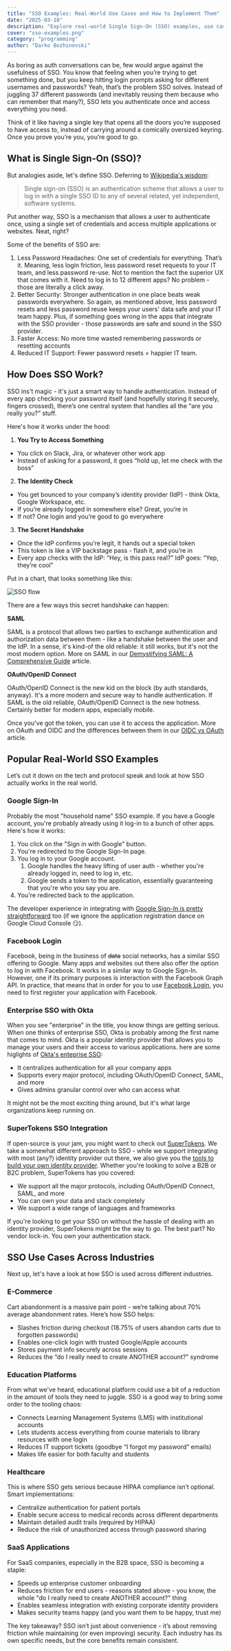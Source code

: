 ```yaml
---
title: "SSO Examples: Real-World Use Cases and How to Implement Them"
date: "2025-03-18"
description: "Explore real-world Single Sign-On (SSO) examples, use cases, and step-by-step implementation methods. Learn how tools like SuperTokens simplify SSO for developers."
cover: "sso-examples.png"
category: "programming"
author: "Darko Bozhinovski"
---
```


As boring as auth conversations can be, few would argue against the usefulness of SSO. You know that feeling when you’re trying to get something done, but you keep hitting login prompts asking for different usernames and passwords? Yeah, that’s the problem SSO solves. Instead of juggling 37 different passwords (and inevitably reusing them because who can remember that many?), SSO lets you authenticate once and access everything you need.

Think of it like having a single key that opens all the doors you’re supposed to have access to, instead of carrying around a comically oversized keyring. Once you prove you’re you, you’re good to go. 

## What is Single Sign-On (SSO)?

But analogies aside, let's define SSO. Deferring to [Wikipedia's wisdom](https://en.wikipedia.org/wiki/Single_sign-on):

> Single sign-on (SSO) is an authentication scheme that allows a user to log in with a single SSO ID to any of several related, yet independent, software systems.

Put another way, SSO is a mechanism that allows a user to authenticate once, using a single set of credentials and access multiple applications or websites. Neat, right?

Some of the benefits of SSO are:

1. Less Password Headaches: One set of credentials for everything. That’s it. Meaning, less login friction, less password reset requests to your IT team, and less password re-use. Not to mention the fact the superior UX that comes with it. Need to log in to 12 different apps? No problem - those are literally a click away.
2. Better Security: Stronger authentication in one place beats weak passwords everywhere. So again, as mentioned above, less password resets and less password reuse keeps your users' data safe and your IT team happy. Plus, if something goes wrong in the apps that integrate with the SSO provider - those passwords are safe and sound in the SSO provider.
3. Faster Access: No more time wasted remembering passwords or resetting accounts
4. Reduced IT Support: Fewer password resets = happier IT team.

## How Does SSO Work?

SSO ins't magic - it's just a smart way to handle authentication. Instead of every app checking your password itself (and hopefully storing it securely, fingers crossed), there’s one central system that handles all the “are you really you?” stuff.

Here's how it works under the hood:

1. **You Try to Access Something**

- You click on Slack, Jira, or whatever other work app
- Instead of asking for a password, it goes “hold up, let me check with the boss”

2. **The Identity Check**

- You get bounced to your company’s identity provider (IdP) - think Okta, Google Workspace, etc.
- If you’re already logged in somewhere else? Great, you’re in
- If not? One login and you’re good to go everywhere

3. **The Secret Handshake**

- Once the IdP confirms you’re legit, it hands out a special token
- This token is like a VIP backstage pass - flash it, and you’re in
- Every app checks with the IdP: “Hey, is this pass real?” IdP goes: “Yep, they’re cool”

Put in a chart, that looks something like this:

![SSO flow](./sso-chart-1.png)

There are a few ways this secret handshake can happen:

**SAML**

SAML is a protocol that allows two parties to exchange authentication and authorization data between them - like a handshake between the user and the IdP. In a sense, it's kind-of the old reliable: it still works, but it's not the most modern option. More on SAML in our [Demystifying SAML: A Comprehensive Guide]([/demystifying-saml](https://supertokens.com/blog/demystifying-saml)) article.

**OAuth/OpenID Connect**

OAuth/OpenID Connect is the new kid on the block (by auth standards, anyway). It's a more modern and secure way to handle authentication. If SAML is the old reliable, OAuth/OpenID Connect is the new hotness. Certainly better for modern apps, especially mobile.

Once you've got the token, you can use it to access the application. More on OAuth and OIDC and the differences between them in our [OIDC vs OAuth](https://supertokens.com/blog/oauth-vs-oidc) article.

## Popular Real-World SSO Examples

Let’s cut it down on the tech and protocol speak and look at how SSO actually works in the real world. 

### Google Sign-In

Probably the most "household name" SSO example. If you have a Google account, you're probably already using it log-in to a bunch of other apps. Here's how it works:

1. You click on the "Sign in with Google" button.
2. You're redirected to the Google Sign-In page.
3. You log in to your Google account.
   1. Google handles the heavy lifting of user auth - whether you're already logged in, need to log in, etc.
   2. Google sends a token to the application, essentially guaranteeing that you're who you say you are.
4. You're redirected back to the application.

The developer experience in integrating with [Google Sign-In is pretty straightforward](https://cloud.google.com/identity-platform/docs/sign-in-user-email) too (if we ignore the application registration dance on Google Cloud Console 😏).

### Facebook Login

Facebook, being in the business of ~~data~~ social networks, has a similar SSO offering to Google. Many apps and websites out there also offer the option to log in with Facebook. It works in a similar way to Google Sign-In. However, one if its primary purposes is interaction with the Facebook Graph API. In practice, that means that in order for you to use [Facebook Login](https://developers.facebook.com/docs/facebook-login/web/), you need to first register your application with Facebook.

### Enterprise SSO with Okta

When you see "enterprise" in the title, you know things are getting serious. When one thinks of enterprise SSO, Okta is probably among the first name that comes to mind. Okta is a popular identity provider that allows you to manage your users and their access to various applications. here are some higlights of [Okta's enteprise SSO](https://www.okta.com/identity-101/enterprise-sso/):

- It centralizes authentication for all your company apps
- Supports every major protocol, including OAuth/OpenID Connect, SAML, and more
- Gives admins granular control over who can access what

It might not be the most exciting thing around, but it's what large organizations keep running on.

### SuperTokens SSO Integration

If open-source is your jam, you might want to check out [SuperTokens](https://supertokens.com/). We take a somewhat different approach to SSO - while we support integrating with most (any?) identity provider out there, we also give you the [tools to build your own identity provider](https://supertokens.com/docs/authentication/unified-login/introduction). Whether you're looking to solve a B2B or B2C problem, SuperTokens has you covered:

- We support all the major protocols, including OAuth/OpenID Connect, SAML, and more
- You can own your data and stack completely
- We support a wide range of languages and frameworks

If you're looking to get your SSO on without the hassle of dealing with an identity provider, SuperTokens might be the way to go. The best part? No vendor lock-in. You own your authentication stack.

## SSO Use Cases Across Industries

Next up, let's have a look at how SSO is used across different industries.

### E-Commerce

Cart abandonment is a massive pain point - we’re talking about 70% average abandonment rates. Here’s how SSO helps:

- Slashes friction during checkout (18.75% of users abandon carts due to forgotten passwords)
- Enables one-click login with trusted Google/Apple accounts 
- Stores payment info securely across sessions
- Reduces the “do I really need to create ANOTHER account?” syndrome

### Education Platforms

From what we've heard, educational platform could use a bit of a reduction in the amount of tools they need to juggle. SSO is a good way to bring some order to the tooling chaos:

- Connects Learning Management Systems (LMS) with institutional accounts
- Lets students access everything from course materials to library resources with one login
- Reduces IT support tickets (goodbye “I forgot my password” emails)
- Makes life easier for both faculty and students

### Healthcare

This is where SSO gets serious because HIPAA compliance isn’t optional. Smart implementations:

- Centralize authentication for patient portals
- Enable secure access to medical records across different departments
- Maintain detailed audit trails (required by HIPAA)
- Reduce the risk of unauthorized access through password sharing

### SaaS Applications

For SaaS companies, especially in the B2B space, SSO is becoming a staple:

- Speeds up enterprise customer onboarding
- Reduces friction for end users - reasons stated above - you know, the whole "do I really need to create ANOTHER account?" thing
- Enables seamless integration with existing corporate identity providers
- Makes security teams happy (and you want them to be happy, trust me)

The key takeaway? SSO isn’t just about convenience - it’s about removing friction while maintaining (or even improving) security. Each industry has its own specific needs, but the core benefits remain consistent.